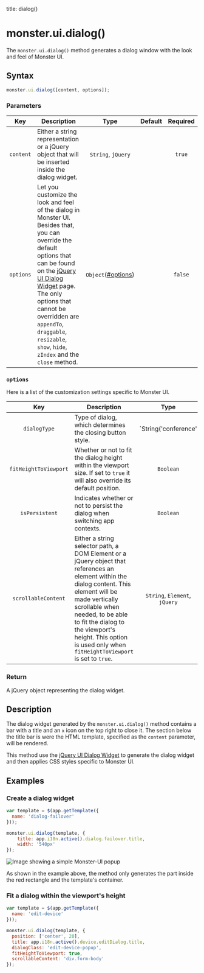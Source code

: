 title: dialog()

# monster.ui.dialog()
The `monster.ui.dialog()` method generates a dialog window with the look and feel of Monster UI.

## Syntax
```javascript
monster.ui.dialog([content, options]);
```

### Parameters
Key | Description | Type | Default | Required
:-: | --- | :-: | :-: | :-:
`content` | Either a string representation or a jQuery object that will be inserted inside the dialog widget. | `String`, `jQuery` | | `true`
`options` | Let you customize the look and feel of the dialog in Monster UI. Besides that, you can override the default options that can be found on the [jQuery UI Dialog Widget][dialog_widget] page. The only options that cannot be overridden are `appendTo`, `draggable`, `resizable`, `show`, `hide`, `zIndex` and the `close` method. | `Object`([#options](#options)) | | `false`

### `options`
Here is a list of the customization settings specific to Monster UI.

Key | Description | Type | Default | Required
:-: | --- | :-: | :-: | :-:
`dialogType` | Type of dialog, which determines the closing button style. | `String('conference' | 'classic')` | `classic` | `false`
`fitHeightToViewport` | Whether or not to fit the dialog height within the viewport size. If set to `true` it will also override its default position. | `Boolean` | `false` | `false`
`isPersistent` | Indicates whether or not to persist the dialog when switching app contexts. | `Boolean` | `false` | `false`
`scrollableContent` | Either a string selector path, a DOM Element or a jQuery object that references an element within the dialog content. This element will be made vertically scrollable when needed, to be able to fit the dialog to the viewport's height. This option is used only when `fitHeightToViewport` is set to `true`. | `String`, `Element`, `jQuery` | | `false`

### Return
A jQuery object representing the dialog widget.

## Description
The dialog widget generated by the `monster.ui.dialog()` method contains a bar with a title and an `x` icon on the top right to close it. The section below the title bar is were the HTML template, specified as the `content` parameter, will be rendered.

This method use the [jQuery UI Dialog Widget][dialog_widget] to generate the dialog widget and then applies CSS styles specific to Monster UI.

## Examples
### Create a dialog widget
```javascript
var template = $(app.getTemplate({
  name: 'dialog-failover'
}));

monster.ui.dialog(template, {
    title: app.i18n.active().dialog.failover.title,
    width: '540px'
});
```

![Image showing a simple Monster-UI popup](http://i.imgur.com/bEdqrcJ.png)

As shown in the example above, the method only generates the part inside the red rectangle and the template's container.

### Fit a dialog within the viewport's height
```javascript
var template = $(app.getTemplate({
  name: 'edit-device'
}));

monster.ui.dialog(template, {
  position: ['center', 20],
  title: app.i18n.active().device.editDialog.title,
  dialogClass: 'edit-device-popup',
  fitHeightToViewport: true,
  scrollableContent: 'div.form-body'
});
```

[dialog_widget]: http://api.jqueryui.com/dialog/
